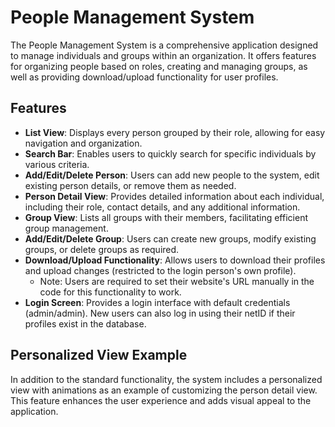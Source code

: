 # People Management System

The People Management System is a comprehensive application designed to manage individuals and groups within an organization. It offers features for organizing people based on roles, creating and managing groups, as well as providing download/upload functionality for user profiles.

## Features

- **List View**: Displays every person grouped by their role, allowing for easy navigation and organization.
- **Search Bar**: Enables users to quickly search for specific individuals by various criteria.
- **Add/Edit/Delete Person**: Users can add new people to the system, edit existing person details, or remove them as needed.
- **Person Detail View**: Provides detailed information about each individual, including their role, contact details, and any additional information.
- **Group View**: Lists all groups with their members, facilitating efficient group management.
- **Add/Edit/Delete Group**: Users can create new groups, modify existing groups, or delete groups as required.
- **Download/Upload Functionality**: Allows users to download their profiles and upload changes (restricted to the login person's own profile).
  * Note: Users are required to set their website's URL manually in the code for this functionality to work.
- **Login Screen**: Provides a login interface with default credentials (admin/admin). New users can also log in using their netID if their profiles exist in the database.

## Personalized View Example

In addition to the standard functionality, the system includes a personalized view with animations as an example of customizing the person detail view. This feature enhances the user experience and adds visual appeal to the application.

